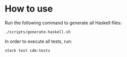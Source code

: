 # How to use

Run the following command to generate all Haskell files:

    ./scripts/generate-haskell.sh


In order to execute all tests, run:

    stack test cdm:tests

